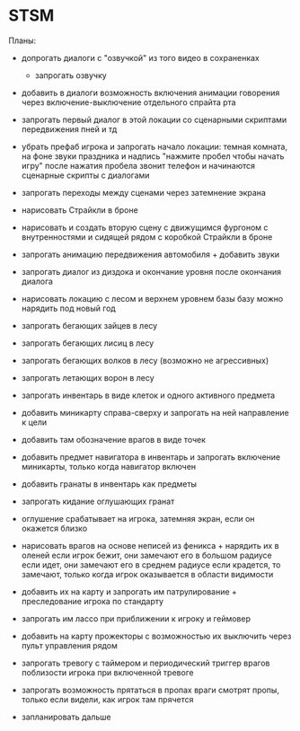 # STSM

Планы:

- допрогать диалоги с "озвучкой" из того видео в сохраненках
	- запрогать озвучку
	
- добавить в диалоги возможность включения анимации говорения через включение-выключение отдельного спрайта рта

- запрогать первый диалог в этой локации со сценарными скриптами передвижения пней и тд
- убрать префаб игрока и запрогать начало локации:
	темная комната, на фоне звуки праздника и надпись "нажмите пробел чтобы начать игру"
	после нажатия пробела звонит телефон и начинаются сценарные скрипты с диалогами
- запрогать переходы между сценами через затемнение экрана

- нарисовать Страйкли в броне
- нарисовать и создать вторую сцену с движущимся фургоном с внутренностями и сидящей рядом с коробкой Страйкли в броне
- запрогать анимацию передвижения автомобиля + добавить звуки
- запрогать диалог из диздока и окончание уровня после окончания диалога

- нарисовать локацию с лесом и верхнем уровнем базы
	базу можно нарядить под новый год
- запрогать бегающих зайцев в лесу
- запрогать бегающих лисиц в лесу 
- запрогать бегающих волков в лесу (возможно не агрессивных)
- запрогать летающих ворон в лесу

- запрогать инвентарь в виде клеток и одного активного предмета
- добавить миникарту справа-сверху и запрогать на ней направление к цели
- добавить там обозначение врагов в виде точек
- добавить предмет навигатора в инвентарь и запрогать включение миникарты, только когда навигатор включен

- добавить гранаты в инвентарь как предметы
- запрогать кидание оглушающих гранат 
- оглушение срабатывает на игрока, затемняя экран, если он окажется близко

- нарисовать врагов на основе неписей из феникса + нарядить их в оленей
	если игрок бежит, они замечают его в большом радиусе
	если идет, они замечают его в среднем радиусе
	если крадется, то замечают, только когда игрок оказывается в области видимости

- добавить их на карту и запрогать им патрулирование + преследование игрока по стандарту
- запрогать им лассо при приближении к игроку и геймовер 

- добавить на карту прожекторы с возможностью их выключить через пульт управления рядом

- запрогать тревогу с таймером и периодический триггер врагов поблизости игрока при включенной тревоге
- запрогать возможность прятаться в пропах
	враги смотрят пропы, только если видели, как игрок там прячется

- запланировать дальше
